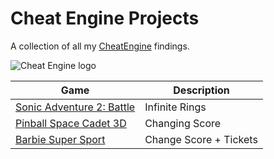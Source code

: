 # Cheat Engine Projects
A collection of all my [CheatEngine](https://www.cheatengine.org) findings.


![Cheat Engine logo](https://upload.wikimedia.org/wikipedia/en/b/b3/CheatEngine.png)



| Game | Description |
|------|-------------|
| [Sonic Adventure 2: Battle](https://github.com/CountDer3k/Cheat-Engine-Sonic-Adventure-2-Battle) | Infinite Rings |
| [Pinball Space Cadet 3D](https://github.com/CountDer3k/Cheat-Engine-Pinball-Space-Cadet-3D) | Changing Score |
| [Barbie Super Sport](https://github.com/CountDer3k/-Cheat-Engine-Barbie-Super-Sport) | Change Score + Tickets |

